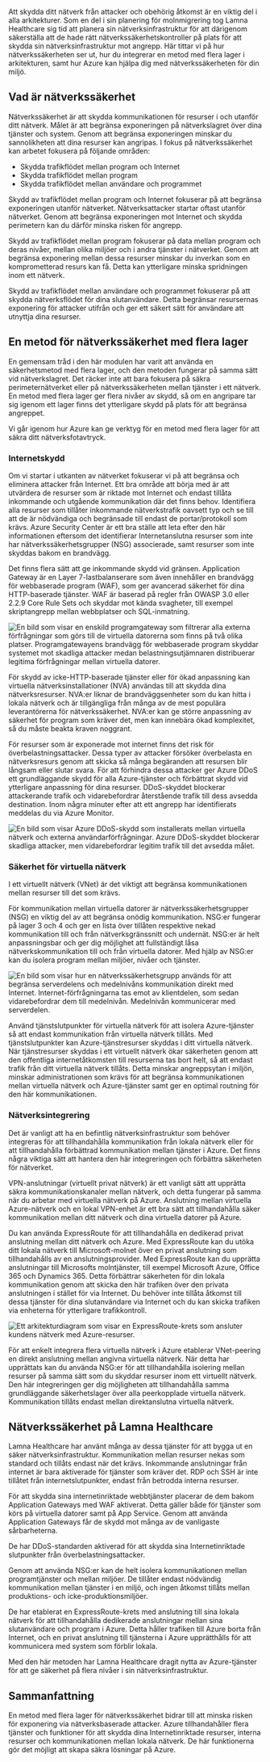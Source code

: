 Att skydda ditt nätverk från attacker och obehörig åtkomst är en viktig del i alla arkitekturer. Som en del i sin planering för molnmigrering tog Lamna Healthcare sig tid att planera sin nätverksinfrastruktur för att därigenom säkerställa att de hade rätt nätverkssäkerhetskontroller på plats för att skydda sin nätverksinfrastruktur mot angrepp. Här tittar vi på hur nätverkssäkerheten ser ut, hur du integrerar en metod med flera lager i arkitekturen, samt hur Azure kan hjälpa dig med nätverkssäkerheten för din miljö.

## <a name="what-is-network-security"></a>Vad är nätverkssäkerhet

Nätverkssäkerhet är att skydda kommunikationen för resurser i och utanför ditt nätverk. Målet är att begränsa exponeringen på nätverkslagret över dina tjänster och system. Genom att begränsa exponeringen minskar du sannolikheten att dina resurser kan angripas. I fokus på nätverkssäkerhet kan arbetet fokusera på följande områden:

- Skydda trafikflödet mellan program och Internet
- Skydda trafikflödet mellan program
- Skydda trafikflödet mellan användare och programmet

Skydd av trafikflödet mellan program och Internet fokuserar på att begränsa exponeringen utanför nätverket. Nätverksattacker startar oftast utanför nätverket. Genom att begränsa exponeringen mot Internet och skydda perimetern kan du därför minska risken för angrepp.

Skydd av trafikflödet mellan program fokuserar på data mellan program och deras nivåer, mellan olika miljöer och i andra tjänster i nätverket. Genom att begränsa exponering mellan dessa resurser minskar du inverkan som en komprometterad resurs kan få. Detta kan ytterligare minska spridningen inom ett nätverk.

Skydd av trafikflödet mellan användare och programmet fokuserar på att skydda nätverksflödet för dina slutanvändare. Detta begränsar resursernas exponering för attacker utifrån och ger ett säkert sätt för användare att utnyttja dina resurser. 

## <a name="a-layered-approach-to-network-security"></a>En metod för nätverkssäkerhet med flera lager

En gemensam tråd i den här modulen har varit att använda en säkerhetsmetod med flera lager, och den metoden fungerar på samma sätt vid nätverkslagret. Det räcker inte att bara fokusera på säkra perimeternätverket eller på nätverkssäkerheten mellan tjänster i ett nätverk. En metod med flera lager ger flera nivåer av skydd, så om en angripare tar sig igenom ett lager finns det ytterligare skydd på plats för att begränsa angreppet.

Vi går igenom hur Azure kan ge verktyg för en metod med flera lager för att säkra ditt nätverksfotavtryck.

### <a name="internet-protection"></a>Internetskydd

Om vi startar i utkanten av nätverket fokuserar vi på att begränsa och eliminera attacker från Internet. Ett bra område att börja med är att utvärdera de resurser som är riktade mot Internet och endast tillåta inkommande och utgående kommunikation där det finns behov. Identifiera alla resurser som tillåter inkommande nätverkstrafik oavsett typ och se till att de är nödvändiga och begränsade till endast de portar/protokoll som krävs. Azure Security Center är ett bra ställe att leta efter den här informationen eftersom det identifierar Internetanslutna resurser som inte har nätverkssäkerhetsgrupper (NSG) associerade, samt resurser som inte skyddas bakom en brandvägg.

Det finns flera sätt att ge inkommande skydd vid gränsen. Application Gateway är en Layer 7-lastbalanserare som även innehåller en brandvägg för webbaserade program (WAF), som ger avancerad säkerhet för dina HTTP-baserade tjänster. WAF är baserad på regler från OWASP 3.0 eller 2.2.9 Core Rule Sets och skyddar mot kända svagheter, till exempel skriptangrepp mellan webbplatser och SQL-inmatning.

![En bild som visar en enskild programgateway som filtrerar alla externa förfrågningar som görs till de virtuella datorerna som finns på två olika platser. Programgatewayens brandvägg för webbaserade program skyddar systemet mot skadliga attacker medan belastningsutjämnaren distribuerar legitima förfrågningar mellan virtuella datorer.](../media/appgw-waf.png)

För skydd av icke-HTTP-baserade tjänster eller för ökad anpassning kan virtuella nätverksinstallationer (NVA) användas till att skydda dina nätverksresurser. NVA:er liknar de brandväggsenheter som du kan hitta i lokala nätverk och är tillgängliga från många av de mest populära leverantörerna för nätverkssäkerhet. NVA:er kan ge större anpassning av säkerhet för program som kräver det, men kan innebära ökad komplexitet, så du måste beakta kraven noggrant.

För resurser som är exponerade mot internet finns det risk för överbelastningsattacker. Dessa typer av attacker försöker överbelasta en nätverksresurs genom att skicka så många begäranden att resursen blir långsam eller slutar svara. För att förhindra dessa attacker ger Azure DDoS ett grundläggande skydd för alla Azure-tjänster och förbättrat skydd vid ytterligare anpassning för dina resurser. DDoS-skyddet blockerar attackerande trafik och vidarebefordrar återstående trafik till dess avsedda destination. Inom några minuter efter att ett angrepp har identifierats meddelas du via Azure Monitor.

![En bild som visar Azure DDoS-skydd som installerats mellan virtuella nätverk och externa användarförfrågningar. Azure DDoS-skyddet blockerar skadliga attacker, men vidarebefordrar legitim trafik till det avsedda målet.](../media/ddos.png)

### <a name="virtual-network-security"></a>Säkerhet för virtuella nätverk

I ett virtuellt nätverk (VNet) är det viktigt att begränsa kommunikationen mellan resurser till det som krävs.

För kommunikation mellan virtuella datorer är nätverkssäkerhetsgrupper (NSG) en viktig del av att begränsa onödig kommunikation. NSG:er fungerar på lager 3 och 4 och ger en lista över tillåten respektive nekad kommunikation till och från nätverksgränssnitt och undernät. NSG:er är helt anpassningsbar och ger dig möjlighet att fullständigt låsa nätverkskommunikation till och från virtuella datorer. Med hjälp av NSG:er kan du isolera program mellan miljöer, nivåer och tjänster.

![En bild som visar hur en nätverkssäkerhetsgrupp används för att begränsa serverdelens och medelnivåns kommunikation direkt med Internet. Internet-förfrågningarna tas emot av klientdelen, som sedan vidarebefordrar dem till medelnivån. Medelnivån kommunicerar med serverdelen. ](../media/azure-network-security.png)

Använd tjänstslutpunkter för virtuella nätverk för att isolera Azure-tjänster så att endast kommunikation från virtuella nätverk tillåts. Med tjänstslutpunkter kan Azure-tjänstresurser skyddas i ditt virtuella nätverk. När tjänstresurser skyddas i ett virtuellt nätverk ökar säkerheten genom att den offentliga internetåtkomsten till resurserna tas bort helt, så att endast trafik från ditt virtuella nätverk tillåts. Detta minskar angreppsytan i miljön, minskar administrationen som krävs för att begränsa kommunikationen mellan virtuella nätverk och Azure-tjänster samt ger en optimal routning för den här kommunikationen.

### <a name="network-integration"></a>Nätverksintegrering

Det är vanligt att ha en befintlig nätverksinfrastruktur som behöver integreras för att tillhandahålla kommunikation från lokala nätverk eller för att tillhandahålla förbättrad kommunikation mellan tjänster i Azure. Det finns några viktiga sätt att hantera den här integreringen och förbättra säkerheten för nätverket.

VPN-anslutningar (virtuellt privat nätverk) är ett vanligt sätt att upprätta säkra kommunikationskanaler mellan nätverk, och detta fungerar på samma när du arbetar med virtuella nätverk på Azure. Anslutning mellan virtuella Azure-nätverk och en lokal VPN-enhet är ett bra sätt att tillhandahålla säker kommunikation mellan ditt nätverk och dina virtuella datorer på Azure.

Du kan använda ExpressRoute för att tillhandahålla en dedikerad privat anslutning mellan ditt nätverk och Azure. Med ExpressRoute kan du utöka ditt lokala nätverk till Microsoft-molnet över en privat anslutning som tillhandahålls av en anslutningsprovider. Med ExpressRoute kan du upprätta anslutningar till Microsofts molntjänster, till exempel Microsoft Azure, Office 365 och Dynamics 365. Detta förbättrar säkerheten för din lokala kommunikation genom att skicka den här trafiken över den privata anslutningen i stället för via Internet. Du behöver inte tillåta åtkomst till dessa tjänster för dina slutanvändare via Internet och du kan skicka trafiken via enheterna för ytterligare trafikkontroll.

![Ett arkitekturdiagram som visar en ExpressRoute-krets som ansluter kundens nätverk med Azure-resurser.](../media/expressroute-connection-overview.png)

För att enkelt integrera flera virtuella nätverk i Azure etablerar VNet-peering en direkt anslutning mellan angivna virtuella nätverk. När detta har upprättats kan du använda NSG:er för att tillhandahålla isolering mellan resurser på samma sätt som du skyddar resurser inom ett virtuellt nätverk. Den här integreringen ger dig möjligheten att tillhandahålla samma grundläggande säkerhetslager över alla peerkopplade virtuella nätverk. Kommunikation tillåts endast mellan direktanslutna virtuella nätverk.

## <a name="network-security-at-lamna-healthcare"></a>Nätverkssäkerhet på Lamna Healthcare

Lamna Healthcare har använt många av dessa tjänster för att bygga ut en säker nätverksinfrastruktur. Kommunikation mellan resurser nekas som standard och tillåts endast när det krävs. Inkommande anslutningar från internet är bara aktiverade för tjänster som kräver det. RDP och SSH är inte tillåtet från internetslutpunkter, endast från betrodda interna resurser.

För att skydda sina internetinriktade webbtjänster placerar de dem bakom Application Gateways med WAF aktiverat. Detta gäller både för tjänster som körs på virtuella datorer samt på App Service. Genom att använda Application Gateways får de skydd mot många av de vanligaste sårbarheterna.

De har DDoS-standarden aktiverad för att skydda sina Internetinriktade slutpunkter från överbelastningsattacker.

Genom att använda NSG:er kan de helt isolera kommunikationen mellan programtjänster och mellan miljöer. De tillåter endast nödvändig kommunikation mellan tjänster i en miljö, och ingen åtkomst tillåts mellan produktions- och icke-produktionsmiljöer.

De har etablerat en ExpressRoute-krets med anslutning till sina lokala nätverk för att tillhandahålla dedikerade anslutningar mellan sina slutanvändare och program i Azure. Detta håller trafiken till Azure borta från Internet, och en privat anslutning till tjänsterna i Azure upprätthålls för att kommunicera med system som förblir lokala.

Med den här metoden har Lamna Healthcare dragit nytta av Azure-tjänster för att ge säkerhet på flera nivåer i sin nätverksinfrastruktur.

## <a name="summary"></a>Sammanfattning

En metod med flera lager för nätverkssäkerhet bidrar till att minska risken för exponering via nätverksbaserade attacker. Azure tillhandahåller flera tjänster och funktioner för att skydda dina Internetinriktade resurser, interna resurser och kommunikationen mellan lokala nätverk. De här funktionerna gör det möjligt att skapa säkra lösningar på Azure.